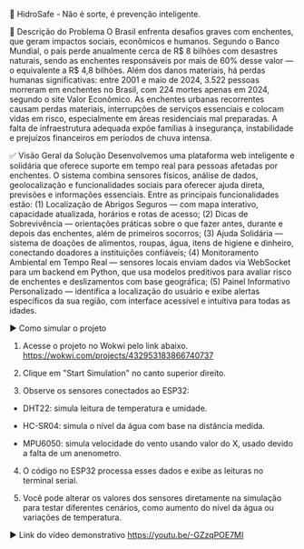 🌊 HidroSafe - Não é sorte, é prevenção inteligente.

📌 Descrição do Problema
O Brasil enfrenta desafios graves com enchentes, que geram impactos sociais, econômicos e humanos. Segundo o Banco Mundial, o país perde anualmente cerca de R$ 8 bilhões com desastres naturais, sendo as enchentes responsáveis por mais de 60% desse valor — o equivalente a R$ 4,8 bilhões. Além dos danos materiais, há perdas humanas significativas: entre 2001 e maio de 2024, 3.522 pessoas morreram em enchentes no Brasil, com 224 mortes apenas em 2024, segundo o site Valor Econômico. As enchentes urbanas recorrentes causam perdas materiais, interrupções de serviços essenciais e colocam vidas em risco, especialmente em áreas residenciais mal preparadas. A falta de infraestrutura adequada expõe famílias à insegurança, instabilidade e prejuízos financeiros em períodos de chuva intensa.

✅ Visão Geral da Solução
Desenvolvemos uma plataforma web inteligente e solidária que oferece suporte em tempo real para pessoas afetadas por enchentes. O sistema combina sensores físicos, análise de dados, geolocalização e funcionalidades sociais para oferecer ajuda direta, previsões e informações essenciais. Entre as principais funcionalidades estão: (1) Localização de Abrigos Seguros — com mapa interativo, capacidade atualizada, horários e rotas de acesso; (2) Dicas de Sobrevivência — orientações práticas sobre o que fazer antes, durante e depois das enchentes, além de primeiros socorros; (3) Ajuda Solidária — sistema de doações de alimentos, roupas, água, itens de higiene e dinheiro, conectando doadores a instituições confiáveis; (4) Monitoramento Ambiental em Tempo Real — sensores locais enviam dados via WebSocket para um backend em Python, que usa modelos preditivos para avaliar risco de enchentes e deslizamentos com base geográfica; (5) Painel Informativo Personalizado — identifica a localização do usuário e exibe alertas específicos da sua região, com interface acessível e intuitiva para todas as idades.

▶️ Como simular o projeto
1. Acesse o projeto no Wokwi pelo link abaixo.
https://wokwi.com/projects/432953183866740737

2. Clique em "Start Simulation" no canto superior direito.

3. Observe os sensores conectados ao ESP32:

* DHT22: simula leitura de temperatura e umidade.

* HC-SR04: simula o nível da água com base na distância medida.

* MPU6050: simula velocidade do vento usando valor do X, usado devido a falta de um anenometro.

4. O código no ESP32 processa esses dados e exibe as leituras no terminal serial.

5. Você pode alterar os valores dos sensores diretamente na simulação para testar diferentes cenários, como aumento do nível da água ou variações de temperatura.

▶️ Link do vídeo demonstrativo
https://youtu.be/-GZzqPOE7MI